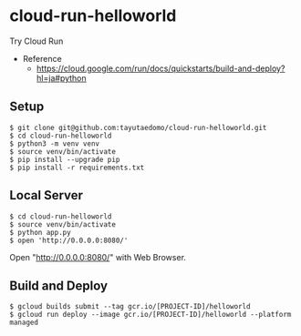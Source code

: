 # cloud-run-helloworld
Try Cloud Run

- Reference
  - https://cloud.google.com/run/docs/quickstarts/build-and-deploy?hl=ja#python


## Setup
```
$ git clone git@github.com:tayutaedomo/cloud-run-helloworld.git
$ cd cloud-run-helloworld
$ python3 -m venv venv
$ source venv/bin/activate
$ pip install --upgrade pip
$ pip install -r requirements.txt
```


## Local Server
```
$ cd cloud-run-helloworld
$ source venv/bin/activate
$ python app.py
$ open 'http://0.0.0.0:8080/'
```
Open "http://0.0.0.0:8080/" with Web Browser.


## Build and Deploy
```
$ gcloud builds submit --tag gcr.io/[PROJECT-ID]/helloworld
$ gcloud run deploy --image gcr.io/[PROJECT-ID]/helloworld --platform managed
```

